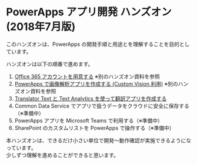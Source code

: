 # PowerApps アプリ開発 ハンズオン (2018年7月版)

このハンズオンは、PowerApps の開発手順と用途とを理解することを目的としています。

ハンズオンは以下の順番で進めます。

1. [Office 365 アカウントを用意する](https://github.com/seosoft/CognitiveWorkshop/blob/master/03_Office365Account.md) ※別のハンズオン資料を参照
2. [PowerApps で画像解析アプリを作成する (Custom Vision 利用)](https://github.com/seosoft/CognitiveWorkshop/blob/master/04_PowerApps.md) ※別のハンズオン資料を参照
3. [Translator Text と Text Analytics を使って翻訳アプリを作成する](03_TranslatorApp.md)
4. Common Data Service でアプリで扱うデータをクラウドに安全に保存する（※準備中）
5. PowerApps アプリを Microsoft Teams で利用する（※準備中）
6. SharePoint のカスタムリストを PowerApps で操作する（※準備中）

本ハンズオンは、できるだけ小さい単位で開発～動作確認が実施できるようになっています。  
少しずつ理解を進めることができると思います。